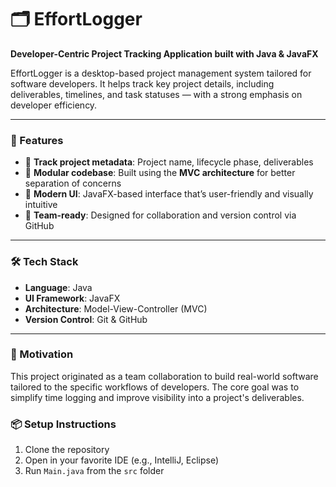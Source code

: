 # 🗂️ EffortLogger

**Developer-Centric Project Tracking Application built with Java & JavaFX**

EffortLogger is a desktop-based project management system tailored for software developers. It helps track key project details, including deliverables, timelines, and task statuses — with a strong emphasis on developer efficiency.

---

### 🚀 Features

- 🧭 **Track project metadata**: Project name, lifecycle phase, deliverables
- 🧩 **Modular codebase**: Built using the **MVC architecture** for better separation of concerns
- 🎨 **Modern UI**: JavaFX-based interface that’s user-friendly and visually intuitive
- 🤝 **Team-ready**: Designed for collaboration and version control via GitHub

---

### 🛠️ Tech Stack

- **Language**: Java  
- **UI Framework**: JavaFX  
- **Architecture**: Model-View-Controller (MVC)  
- **Version Control**: Git & GitHub

---

### 🧠 Motivation

This project originated as a team collaboration to build real-world software tailored to the specific workflows of developers. The core goal was to simplify time logging and improve visibility into a project's deliverables.



### 📦 Setup Instructions

1. Clone the repository  
2. Open in your favorite IDE (e.g., IntelliJ, Eclipse)  
3. Run `Main.java` from the `src` folder



